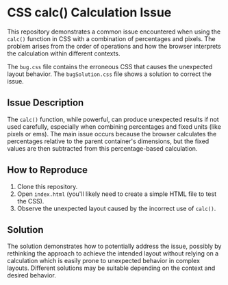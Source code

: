 # CSS calc() Calculation Issue

This repository demonstrates a common issue encountered when using the `calc()` function in CSS with a combination of percentages and pixels. The problem arises from the order of operations and how the browser interprets the calculation within different contexts.

The `bug.css` file contains the erroneous CSS that causes the unexpected layout behavior. The `bugSolution.css` file shows a solution to correct the issue.

## Issue Description

The `calc()` function, while powerful, can produce unexpected results if not used carefully, especially when combining percentages and fixed units (like pixels or ems).  The main issue occurs because the browser calculates the percentages relative to the parent container's dimensions, but the fixed values are then subtracted from this percentage-based calculation.

## How to Reproduce

1. Clone this repository.
2. Open `index.html` (you'll likely need to create a simple HTML file to test the CSS).
3. Observe the unexpected layout caused by the incorrect use of `calc()`.

## Solution

The solution demonstrates how to potentially address the issue, possibly by rethinking the approach to achieve the intended layout without relying on a calculation which is easily prone to unexpected behavior in complex layouts. Different solutions may be suitable depending on the context and desired behavior.